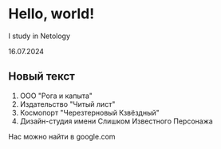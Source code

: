 # Hello, world!

I study in Netology

16.07.2024

## Новый текст
1. ООО "Рога и капыта"
2. Издательство "Читый лист"
3. Космопорт "Черезтерновый Кзвёздный"
4. Дизайн-студия имени Слишком Известного Персонажа
   
Нас можно найти в google.com